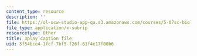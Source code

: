 ```yaml
---
content_type: resource
description: ''
file: https://ol-ocw-studio-app-qa.s3.amazonaws.com/courses/5-07sc-biological-chemistry-i-fall-2013/3f54bce41fcf7bf5f26f61f4e17f00b6_w1JYnijqT6A.srt
file_type: application/x-subrip
resourcetype: Other
title: 3play caption file
uid: 3f54bce4-1fcf-7bf5-f26f-61f4e17f00b6
---
```

